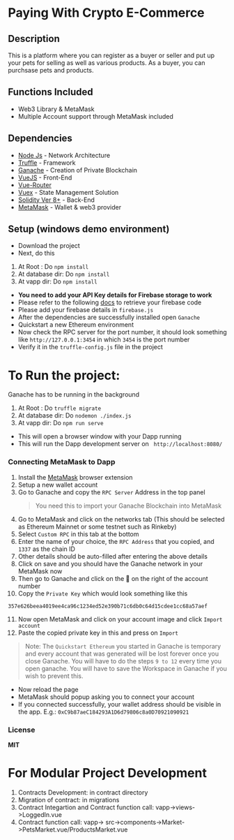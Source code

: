 # Paying With Crypto E-Commerce
 
## Description
This is a platform where you can register as a buyer or seller and put up your pets for selling as well as various products. As a buyer, you can purchsase pets and products.

## Functions Included 
- Web3 Library & MetaMask  
- Multiple Account support through MetaMask included 
 

## Dependencies 
- [Node Js](https://nodejs.org/en/download/) - Network Architecture
- [Truffle](https://www.trufflesuite.com/truffle) - Framework
- [Ganache](https://www.trufflesuite.com/ganache) - Creation of Private Blockchain 
- [VueJS](https://vuejs.org/) - Front-End
- [Vue-Router](https://router.vuejs.org/)
- [Vuex](https://vuex.vuejs.org/) - State Management Solution
- [Solidity Ver 8+](https://docs.soliditylang.org/en/v0.8.4/) - Back-End 
- [MetaMask](https://metamask.io/download) - Wallet & web3 provider 

## Setup (windows demo environment) 
 
- Download the project 
- Next, do this 
1. At Root : Do `npm install`
2. At database dir: Do `npm install`
3. At vapp dir: Do `npm install`
 - **You need to add your API Key details for Firebase storage to work**
 - Please refer to the following [docs](https://firebase.google.com/docs/storage/web/start) to retrieve your firebase code
 - Please add your firebase details in `firebase.js`
- After the dependencies are successfully installed open `Ganache`
- Quickstart a new Ethereum environment 
- Now check the RPC server for the port number, it should look something like `http://127.0.0.1:3454` in which `3454` is the port number
- Verify it in the `truffle-config.js` file in the project 
# To Run the project: 
Ganache has to be running in the background
1. At Root : Do `truffle migrate`
2. At database dir: Do `nodemon ./index.js`
3. At vapp dir: Do `npm run serve`
  - This will open a browser window with your Dapp running 
- This will run the Dapp development server on ` http://localhost:8080/` 

### Connecting MetaMask to Dapp 
1. Install the [MetaMask](https://metamask.io/download) browser extension
2. Setup a new wallet account
3. Go to Ganache and copy the `RPC Server` Address in the top panel
   > You need this to import your Ganache Blockchain into MetaMask
4. Go to MetaMask and click on the networks tab (This should be selected as Ethereum Mainnet or some testnet such as Rinkeby)
5. Select `Custom RPC` in this tab at the bottom
6. Enter the name of your choice, the `RPC Address` that you copied, and `1337` as the chain ID
7. Other details should be auto-filled after entering the above details
8. Click on save and you should have the Ganache network in your MetaMask now
9. Then go to Ganache and click on the 🔑  on the right of the account number
10. Copy the `Private Key` which would look something like this 
  ```
  357e626beea4019ee4ca96c1234ed52e390b71c6db0c64d15cdee1cc68a57aef
  ```
11. Now open MetaMask and click on your account image and click `Import account`
12. Paste the copied private key in this and press on `Import`
 > Note: The `Quickstart Ethereum` you started in Ganache is temporary and every account that was generated will be lost forever once you close Ganache. You will have to do the steps `9 to 12` every time you open ganache. You will have to save the Workspace in Ganache if you wish to prevent this.
- Now reload the page
- MetaMask should popup asking you to connect your account
- If you connected successfully, your wallet address should be visible in the app. E.g.: `0xC9b87aeC184293A1D6d79806c8a0D70921090921`

### License
**MIT**
# For Modular Project Development
1. Contracts Development:  in contract directory
2. Migration of contract: in migrations
3. Contract Integartion and Contract function call: vapp->views->LoggedIn.vue
4. Contract function call: vapp-> src->components->Market->PetsMarket.vue/ProductsMarket.vue
